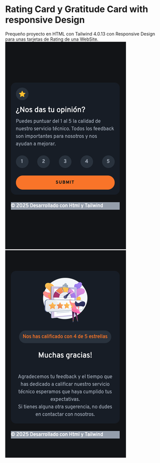 # Rating Card y Gratitude Card with responsive Design
Prequeño proyecto en HTML con Tailwind 4.0.13 con Responsive Design para unas tarjetas de Rating de una WebSite.
![Rating Card](https://github.com/VuitBlack/HTML_Tailwind_Responsive_Cards/blob/main/Assets/Images/Rating_Card.png)
![Gratitude Card](https://github.com/VuitBlack/HTML_Tailwind_Responsive_Cards/blob/main/Assets/Images/Gratitude_Card.png)
